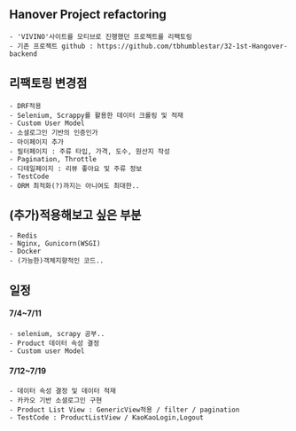 ## Hanover Project refactoring
    - 'VIVINO'사이트를 모티브로 진행했던 프로젝트를 리팩토링
    - 기존 프로젝트 github : https://github.com/tbhumblestar/32-1st-Hangover-backend

## 리팩토링 변경점
    - DRF적용
    - Selenium, Scrappy를 활용한 데이터 크롤링 및 적재
    - Custom User Model
    - 소셜로그인 기반의 인증인가
    - 마이페이지 추가
    - 필터페이지 : 주류 타입, 가격, 도수, 원산지 작성
    - Pagination, Throttle
    - 디테일페이지 : 리뷰 좋아요 및 주류 정보
    - TestCode
    - ORM 최적화(?)까지는 아니여도 최대한..

## (추가)적용해보고 싶은 부분
    - Redis
    - Nginx, Gunicorn(WSGI)
    - Docker
    - (가능한)객체지향적인 코드..

## 일정
#### 7/4~7/11
    - selenium, scrapy 공부..
    - Product 데이터 속성 결정
    - Custom user Model
    
#### 7/12~7/19
    - 데이터 속성 결정 및 데이터 적재
    - 카카오 기반 소셜로그인 구현
    - Product List View : GenericView적용 / filter / pagination
    - TestCode : ProductListView / KaoKaoLogin,Logout